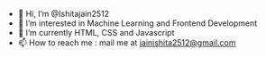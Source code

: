 - 👋 Hi, I’m @Ishitajain2512
- 👀 I’m interested in Machine Learning and Frontend Development
- 🌱 I’m currently HTML, CSS and Javascript
- 📫 How to reach me : mail me at jainishita2512@gmail.com

<!---
Ishitajain2512/Ishitajain2512 is a ✨ special ✨ repository because its `README.md` (this file) appears on your GitHub profile.
You can click the Preview link to take a look at your changes.
--->
